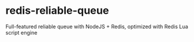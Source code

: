 # redis-reliable-queue
Full-featured reliable queue with NodeJS + Redis, optimized with Redis Lua script engine
